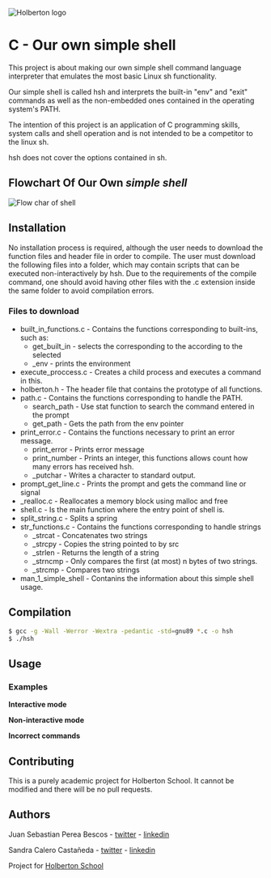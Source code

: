 ![Holberton logo](https://www.holbertonschool.com/holberton-logo-no-seahorse.png)

# C - Our own simple shell

This project is about making our own simple shell command language interpreter that emulates the most basic Linux sh functionality.

Our simple shell is called hsh and interprets the built-in "env" and "exit" commands as well as the non-embedded ones contained in the operating system's PATH.

The intention of this project is an application of C programming skills, system calls and shell operation and is not intended to be a competitor to the linux sh.

hsh does not cover the options contained in sh.

## Flowchart Of Our Own *simple shell*

![Flow char of shell](https://lucid.app/publicSegments/view/0c0d2e8c-86e6-4bd7-8a38-210a42e6de9f/image.jpeg)

## Installation

No installation process is required, although the user needs to download the function files and header file in order to compile. The user must download the following files into a folder, which may contain scripts that can be executed non-interactively by hsh. Due to the requirements of the compile command, one should avoid having other files with the .c extension inside the same folder to avoid compilation errors.

### Files to download

* built_in_functions.c - Contains the functions corresponding to built-ins, such as: 
  - get_built_in - selects the corresponding to the according to the selected
  - _env - prints the environment
* execute_proccess.c - Creates a child process and executes a command in this.
* holberton.h - The header file that contains the prototype of all functions.
* path.c - Contains the functions corresponding to handle the PATH.
  - search_path - Use stat function to search the command entered in the prompt
  - get_path - Gets the path from the env pointer
* print_error.c - Contains the functions necessary to print an error message.
  - print_error - Prints error message
  - print_number - Prints an integer, this functions allows count how many errors has received hsh.
  - _putchar - Writes a character to standard output.
* prompt_get_line.c - Prints the prompt and gets the command line or signal
* _realloc.c - Reallocates a memory block using malloc and free
* shell.c - Is the main function where the entry point of shell is.
* split_string.c - Splits a spring
* str_functions.c - Contains the functions corresponding to handle strings
  - _strcat - Concatenates two strings
  - _strcpy -  Copies the string pointed to by src
  - _strlen -  Returns the length of a string
  - _strncmp - Only compares the first (at most) n bytes of two strings.
  - _strcmp - Compares two strings
* man_1_simple_shell - Contanins the information about this simple shell usage.

## Compilation

```bash
$ gcc -g -Wall -Werror -Wextra -pedantic -std=gnu89 *.c -o hsh
$ ./hsh
```
## Usage
### Examples

**Interactive mode**

**Non-interactive mode**

**Incorrect commands**

## Contributing
This is a purely academic project for Holberton School. It cannot be modified and there will be no pull requests.

## Authors
Juan Sebastian Perea Bescos - [twitter](https://twitter.com/JuanSePeBe95) - [linkedin](https://www.linkedin.com/in/juan-sebastian-perea/)

Sandra Calero Castañeda - [twitter](https://twitter.com/SandraC59631923) - [linkedin](https://www.linkedin.com/in/sandra-liliana-calero/)

Project for [Holberton School](https://www.holbertonschool.com/)